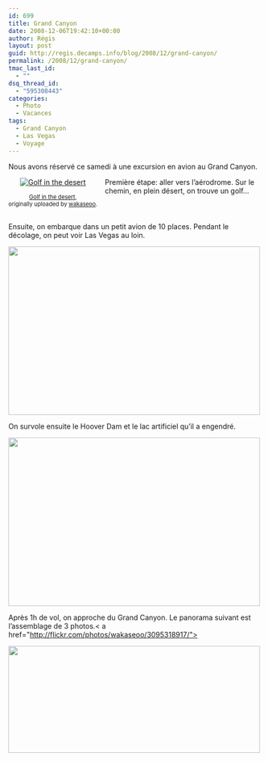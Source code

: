 ```yaml
---
id: 699
title: Grand Canyon
date: 2008-12-06T19:42:10+00:00
author: Régis
layout: post
guid: http://regis.decamps.info/blog/2008/12/grand-canyon/
permalink: /2008/12/grand-canyon/
tmac_last_id:
  - ""
dsq_thread_id:
  - "595308443"
categories:
  - Photo
  - Vacances
tags:
  - Grand Canyon
  - Las Vegas
  - Voyage
---
```

Nous avons réservé ce samedi à une excursion en avion au Grand Canyon.
  
<!--more-->

<div style="float: left; text-align: center; margin-right: 15px; margin-bottom: 15px;">
  <a href="http://www.flickr.com/photos/wakaseoo/3095242175/" title="photo sharing"><img src="http://farm4.static.flickr.com/3204/3095242175_fe89552d5d_t.jpg" alt="Golf in the desert" /></a><br /> <span style="font-size: 0.8em; margin-top: 0px;"><br /> <a href="http://www.flickr.com/photos/wakaseoo/3095242175/">Golf in the desert</a>,<br /> originally uploaded by <a href="http://www.flickr.com/people/wakaseoo/">wakaseoo</a>.<br /> </span>
</div>

Première étape: aller vers l&rsquo;aérodrome. Sur le chemin, en plein désert, on trouve un golf&#8230;
  
<br clear="all" />

Ensuite, on embarque dans un petit avion de 10 places. Pendant le décolage, on peut voir Las Vegas au loin.
  
[<img alt="" src="http://static.flickr.com/3083/3096131208_d36881e223.jpg?v=0" title="Las Vegas au loin" class="aligncenter" width="500" height="334" />](http://flickr.com/photos/wakaseoo/3096131208)

On survole ensuite le Hoover Dam et le lac artificiel qu&rsquo;il a engendré.
  
[<img alt="" src="http://static.flickr.com/3001/3095321843_c5cb654065.jpg?v=0" title="Hoover Dam et Lake Mead" class="alignnone" width="500" height="334" />](http://flickr.com/photos/wakaseoo/3095321843/)

Après 1h de vol, on approche du Grand Canyon. Le panorama suivant est l&rsquo;assemblage de 3 photos.< a href="http://flickr.com/photos/wakaseoo/3095318917/">
  
<img alt="" src="http://static.flickr.com/3003/3095318917_2771e91582.jpg?v=0" title="Grand Canyon" class="aligncenter" width="500" height="212" /></a>